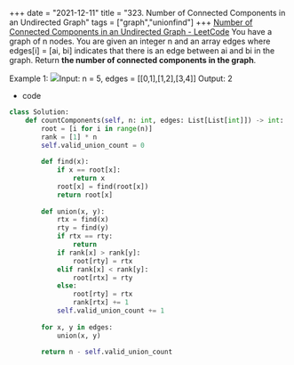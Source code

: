 +++ 
date = "2021-12-11"
title = "323. Number of Connected Components in an Undirected Graph"
tags = ["graph","unionfind"]
+++
[Number of Connected Components in an Undirected Graph - LeetCode](https://leetcode.com/problems/number-of-connected-components-in-an-undirected-graph/)
You have a graph of n nodes. You are given an integer n and an array edges where edges[i] = [ai, bi] indicates that there is an edge between ai and bi in the graph.
Return __the number of connected components in the graph__.
 
Example 1:
![](https://assets.leetcode.com/uploads/2021/03/14/conn1-graph.jpg)Input: n = 5, edges = [[0,1],[1,2],[3,4]] Output: 2

- code
```py
class Solution:
    def countComponents(self, n: int, edges: List[List[int]]) -> int:
        root = [i for i in range(n)]
        rank = [1] * n
        self.valid_union_count = 0
        
        def find(x):
            if x == root[x]:
                return x
            root[x] = find(root[x])
            return root[x]
        
        def union(x, y):
            rtx = find(x)
            rty = find(y)
            if rtx == rty:
                return
            if rank[x] > rank[y]:
                root[rty] = rtx
            elif rank[x] < rank[y]:
                root[rtx] = rty
            else:
                root[rty] = rtx
                rank[rtx] += 1
            self.valid_union_count += 1
                
        for x, y in edges:
            union(x, y)
            
        return n - self.valid_union_count
```

